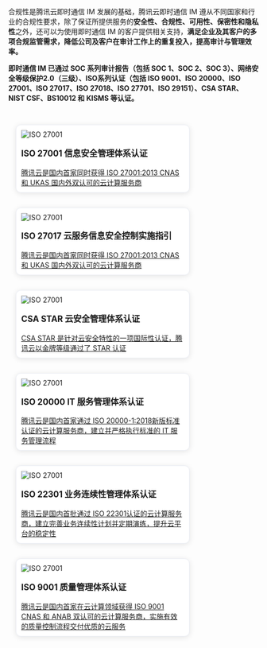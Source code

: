 合规性是腾讯云即时通信 IM 发展的基础，腾讯云即时通信 IM 遵从不同国家和行业的合规性要求，除了保证所提供服务的**安全性、合规性、可用性、保密性和隐私性**之外，还可以为使用即时通信 IM 的客户提供相关支持，**满足企业及其客户的多项合规监管需求，降低公司及客户在审计工作上的重复投入，提高审计与管理效率。**

<b>即时通信 IM 已通过 SOC 系列审计报告（包括 SOC 1、SOC 2、SOC 3）、网络安全等级保护2.0（三级）、ISO系列认证（包括 ISO 9001、ISO 20000、ISO 27001、ISO 27017、ISO 27018、ISO 27701、ISO 29151）、CSA STAR、NIST CSF、BS10012 和 KISMS 等认证。</b>




<style>
    .card-container {
        width: 380px;
        display: block;
        float: left;
        padding-left: 15px;
        padding-right: 15px;
        box-sizing: border-box;
    }

    .card {
        border-radius: 10px;
        padding-top: 10px;
        padding-left: 10px;
        padding-right: 10px;
        padding-bottom: 10px;
        margin-top: 30px;
        border: 1px solid #ebeef5;
        background-color: #fff;
        overflow: hidden;
        box-shadow: 0 2px 12px 0 rgb(0 0 0 / 10%);
        text-align: left;
    }

    .markdown-text-box img {
        box-shadow: none;
    }


    .titlename {
                color:#191919;f
        position: relative;
        top: -2px;
                font-weight: bolder;
                font-size: larger;
    }
        
        @media (max-width: 768px){
                .card-container,
                .scene-card-container{
                        width: 100%;
                }
                .scene-card > div{
                        width: 100%!important;
                        margin-left: 0!important;
                }
                img {
        box-shadow: none;
    }
        }
</style>


<div style="position: relative; box-sizing: border-box;  padding-bottom: 10px; margin-bottom: 10px; overflow:hidden">
        <div class="card-container">
            <div class="card">
                           <img src="https://qcloudimg.tencent-cloud.cn/raw/4de643fb2f56ccc693fc2839ad164a61.png" alt="ISO 27001">
                                <p class="titlename">ISO 27001 信息安全管理体系认证</p>
                <p style="color:#586376;"></p>
                                <a href="https://cloud.tencent.com/document/product/363/2408">腾讯云是国内首家同时获得 ISO 27001:2013 CNAS 和 UKAS 国内外双认可的云计算服务商</a>
            </div>
        </div>
				        <div class="card-container">
            <div class="card">
                           <img src="https://qcloudimg.tencent-cloud.cn/raw/597a86f0353fc16d111674fbdee25c2e.png" alt="ISO 27001">
                                <p class="titlename">ISO 27017 云服务信息安全控制实施指引 </p>
                <p style="color:#586376;"></p>
                                <a href="https://cloud.tencent.com/document/product/363/35905">腾讯云是国内首家同时获得 ISO 27001:2013 CNAS 和 UKAS 国内外双认可的云计算服务商</a>
            </div>
        </div>
								        <div class="card-container">
            <div class="card">
                           <img src="https://qcloudimg.tencent-cloud.cn/raw/597a86f0353fc16d111674fbdee25c2e.png" alt="ISO 27001">
                                <p class="titlename">CSA STAR 云安全管理体系认证 </p>
                <p style="color:#586376;"></p>
                                <a href="https://cloud.tencent.com/document/product/363/7249">CSA STAR 是针对云安全特性的一项国际性认证，腾讯云以金牌等级通过了 STAR 认证</a>
            </div>
        </div>
								        <div class="card-container">
            <div class="card">
                           <img src="https://qcloudimg.tencent-cloud.cn/raw/597a86f0353fc16d111674fbdee25c2e.png" alt="ISO 27001">
                                <p class="titlename">ISO 20000 IT 服务管理体系认证 </p>
                <p style="color:#586376;"></p>
                                <a href="https://cloud.tencent.com/document/product/363/2409">腾讯云是国内首家通过 ISO 20000-1:2018新版标准认证的云计算服务商，建立并严格执行标准的 IT 服务管理流程</a>
            </div>
        </div>
								        <div class="card-container">
            <div class="card">
                           <img src="https://qcloudimg.tencent-cloud.cn/raw/597a86f0353fc16d111674fbdee25c2e.png" alt="ISO 27001">
                                <p class="titlename">ISO 22301 业务连续性管理体系认证 </p>
                <p style="color:#586376;"></p>
                               <a href="https://cloud.tencent.com/document/product/363/2915">腾讯云是国内首批通过 ISO 22301认证的云计算服务商，建立完善业务连续性计划并定期演练，提升云平台的稳定性</a>
            </div>
        </div>
								        <div class="card-container">
            <div class="card">
                           <img src="https://qcloudimg.tencent-cloud.cn/raw/597a86f0353fc16d111674fbdee25c2e.png" alt="ISO 27001">
                                <p class="titlename">ISO 9001 质量管理体系认证 </p>
                <p style="color:#586376;"></p>
                               <a href="https://cloud.tencent.com/document/product/363/2410">腾讯云是国内首家在云计算领域获得 ISO 9001 CNAS 和 ANAB 双认可的云计算服务商，实施有效的质量控制流程交付优质的云服务</a>
            </div>
        </div>
